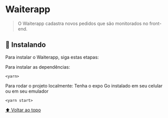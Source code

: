 # Waiterapp

> O Waiterapp cadastra novos pedidos que são monitorados no front-end.

## 🚀 Instalando

Para instalar o Waiterapp, siga estas etapas:

Para instalar as dependências:
```
<yarn>
```
Para rodar o projeto localmente:
Tenha o expo Go instalado em seu celular ou em seu emulador

```
<yarn start>
```

[⬆ Voltar ao topo](#Waiterapp)<br>

